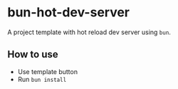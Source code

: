 # bun-hot-dev-server

A project template with hot reload dev server using `bun`.

## How to use

- Use template button
- Run `bun install`
